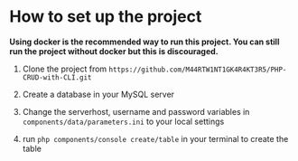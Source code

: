 # How to set up the project

**Using docker is the recommended way to run this project. You can still run the project without docker but this is discouraged.**

 1. Clone the project from `https://github.com/M44RTW1NT1GK4R4KT3R5/PHP-CRUD-with-CLI.git`

 2. Create a database in your MySQL server

 3. Change the serverhost, username and password variables in `components/data/parameters.ini` to your local settings

 4. run `php components/console create/table` in your terminal to create the table
 
